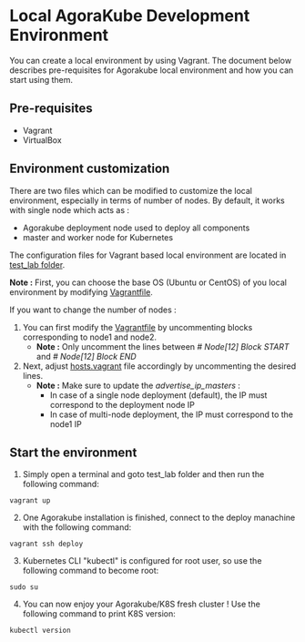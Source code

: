 # Local AgoraKube Development Environment

You can create a local environment by using Vagrant. 
The document below describes pre-requisites for Agorakube local environment and how you can start using them.

## Pre-requisites

* Vagrant
* VirtualBox

## Environment customization

There are two files which can be modified to customize the local environment, especially in terms of number of nodes. By default, it works with single node which acts as : 
- Agorakube deployment node used to deploy all components
- master and worker node for Kubernetes

The configuration files for Vagrant based local environment are located in [test_lab folder](/test_lab).

**Note :** First, you can choose the base OS (Ubuntu or CentOS) of you local environment by modifying [Vagrantfile](/test_lab/Vagrantfile). 

If you want to change the number of nodes :
1. You can first modify the [Vagrantfile](/test_lab/Vagrantfile) by uncommenting blocks corresponding to node1 and node2.
   - **Note :** Only uncomment the lines between *# Node[12] Block START* and *# Node[12] Block END*
2. Next, adjust [hosts.vagrant](/test_lab/hosts.vagrant) file accordingly by uncommenting the desired lines.
   - **Note :** Make sure to update the *advertise_ip_masters* :
     - In case of a single node deployment (default), the IP must correspond to the deployment node IP
     - In case of multi-node deployment, the IP must correspond to the node1 IP 
    

## Start the environment

1) Simply open a terminal and goto test_lab folder and then run the following command:

`vagrant up`

2) One Agorakube installation is finished, connect to the deploy manachine with the following command:

`vagrant ssh deploy`

3) Kubernetes CLI "kubectl" is configured for root user, so use the following command to become root:

`sudo su`

4) You can now enjoy your Agorakube/K8S fresh cluster ! Use the following command to print K8S version:

`kubectl version`
